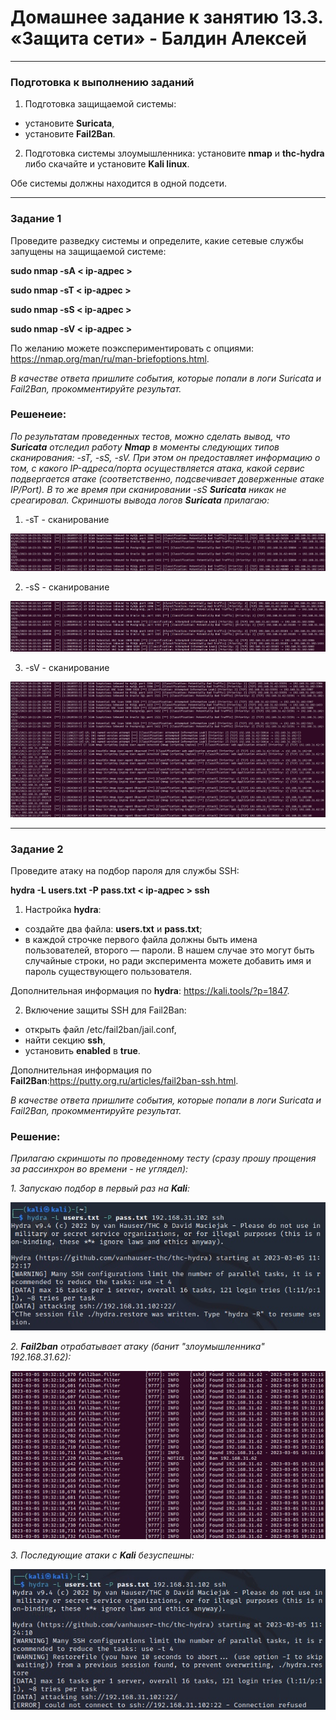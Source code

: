 # Домашнее задание к занятию 13.3. «Защита сети» - Балдин Алексей

------

### Подготовка к выполнению заданий

1. Подготовка защищаемой системы:

- установите **Suricata**,
- установите **Fail2Ban**.

2. Подготовка системы злоумышленника: установите **nmap** и **thc-hydra** либо скачайте и установите **Kali linux**.

Обе системы должны находится в одной подсети.

------

### Задание 1

Проведите разведку системы и определите, какие сетевые службы запущены на защищаемой системе:

**sudo nmap -sA < ip-адрес >**

**sudo nmap -sT < ip-адрес >**

**sudo nmap -sS < ip-адрес >**

**sudo nmap -sV < ip-адрес >**

По желанию можете поэкспериментировать с опциями: https://nmap.org/man/ru/man-briefoptions.html.


*В качестве ответа пришлите события, которые попали в логи Suricata и Fail2Ban, прокомментируйте результат.*

### Решенеие:

*По результатам проведенных тестов, можно сделать вывод, что **Suricata** отследил работу **Nmap** в моменты следующих типов сканирования: -sT, -sS, -sV. При этом он предоставляет информацию о том, с какого IP-адреса/порта осуществляется атака, какой сервис подвергается атаке (соответственно, подсвечивает доверженные атаке IP/Port). В то же время при сканировании -sS **Suricata** никак не среагировал. Скриншоты вывода логов **Suricata** прилагаю:*

1) -sT - сканирование

![IS_3](images/suricata-sT.jpg)

2) -sS - сканирование

![IS_3](images/suricata-sS.jpg)

3) -sV - сканирование

![IS_3](images/suricata-sV.jpg)

------

### Задание 2

Проведите атаку на подбор пароля для службы SSH:

**hydra -L users.txt -P pass.txt < ip-адрес > ssh**

1. Настройка **hydra**: 
 
 - создайте два файла: **users.txt** и **pass.txt**;
 - в каждой строчке первого файла должны быть имена пользователей, второго — пароли. В нашем случае это могут быть случайные строки, но ради эксперимента можете добавить имя и пароль существующего пользователя.

Дополнительная информация по **hydra**: https://kali.tools/?p=1847.

2. Включение защиты SSH для Fail2Ban:

-  открыть файл /etc/fail2ban/jail.conf,
-  найти секцию **ssh**,
-  установить **enabled**  в **true**.

Дополнительная информация по **Fail2Ban**:https://putty.org.ru/articles/fail2ban-ssh.html.

*В качестве ответа пришлите события, которые попали в логи Suricata и Fail2Ban, прокомментируйте результат.*

### Решение:

*Прилагаю скриншоты по проведенному тесту (сразу прошу прощения за рассинхрон во времени - не углядел):*

*1. Запускаю подбор в первый раз на **Kali**:*

![IS_3](images/hydra_first.jpg)

*2. **Fail2ban** отрабатывает атаку (банит "злоумышленника" 192.168.31.62):*

![IS_3](images/fail2ban.jpg)

*3. Последующие атаки с **Kali** безуспешны:*

![IS_3](images/hydra_second.jpg)
